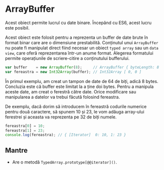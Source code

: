 # ArrayBuffer

Acest obiect permite lucrul cu date binare. Începând cu ES6, acest lucru este posibil.

Acest obiect este folosit pentru a reprezenta un buffer de date brute în format binar care are o dimensiune prestabilită. Conținutul unui `ArrayBuffer` nu poate fi manipulat direct fiind necesar un obiect `typed array` sau un `data view`, care oferă reprezentarea într-un anume format. Alegerea formatului permite operațiunile de scriere-citire a conținutului bufferului.

```javascript
var buffer    = new ArrayBuffer(8);     // ArrayBuffer { byteLength: 8 }
var fereastra = new Int32Array(buffer); // Int32Array [ 0, 0 ]
```

În primul exemplu, am creat un tampon de date de 64 de biți, adică 8 bytes. Concluzia este că buffer este limitat la a ține doi bytes. Pentru a manipula aceste date, am creat o ferestră către date. Orice modificare sau manipularea a datelor va trebui făcută folosind fereastra.

De exemplu, dacă dorim să introducem în fereastră codurile numerice pentru două caractere, să spunem 10 și 23, le vom adăuga array-ului ferestrei și aceasta va reprezenta pe 32 de biți numele.

```javascript
fereastra[0] = 10;
fereastra[1] = 23;
console.log(fereastra); // { [Iterator]  0: 10, 1: 23 }​​​​​
```

## Mantre

- Are o metodă `TypedArray.prototype[@@iterator]()`.
